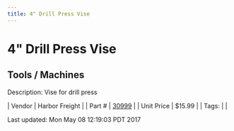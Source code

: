 ```yaml
---
title: 4" Drill Press Vise
---
```


# 4" Drill Press Vise
## Tools / Machines
Description: 	Vise for drill press 

| Vendor | Harbor Freight | 
| Part # | [30999](http://www.harborfreight.com/4-inch-jaw-capacity-drill-press-vise-30999.html) | 
| Unit Price | $15.99 | 
| Tags: |  | 

Last updated: Mon May 08 12:19:03 PDT 2017